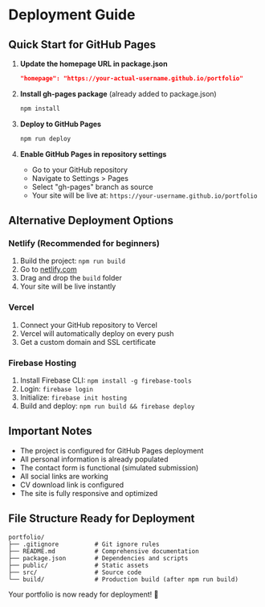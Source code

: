 # Deployment Guide

## Quick Start for GitHub Pages

1. **Update the homepage URL in package.json**
   ```json
   "homepage": "https://your-actual-username.github.io/portfolio"
   ```

2. **Install gh-pages package** (already added to package.json)
   ```bash
   npm install
   ```

3. **Deploy to GitHub Pages**
   ```bash
   npm run deploy
   ```

4. **Enable GitHub Pages in repository settings**
   - Go to your GitHub repository
   - Navigate to Settings > Pages
   - Select "gh-pages" branch as source
   - Your site will be live at: `https://your-username.github.io/portfolio`

## Alternative Deployment Options

### Netlify (Recommended for beginners)
1. Build the project: `npm run build`
2. Go to [netlify.com](https://netlify.com)
3. Drag and drop the `build` folder
4. Your site will be live instantly

### Vercel
1. Connect your GitHub repository to Vercel
2. Vercel will automatically deploy on every push
3. Get a custom domain and SSL certificate

### Firebase Hosting
1. Install Firebase CLI: `npm install -g firebase-tools`
2. Login: `firebase login`
3. Initialize: `firebase init hosting`
4. Build and deploy: `npm run build && firebase deploy`

## Important Notes

- The project is configured for GitHub Pages deployment
- All personal information is already populated
- The contact form is functional (simulated submission)
- All social links are working
- CV download link is configured
- The site is fully responsive and optimized

## File Structure Ready for Deployment

```
portfolio/
├── .gitignore          # Git ignore rules
├── README.md           # Comprehensive documentation
├── package.json        # Dependencies and scripts
├── public/             # Static assets
├── src/                # Source code
└── build/              # Production build (after npm run build)
```

Your portfolio is now ready for deployment! 🚀
